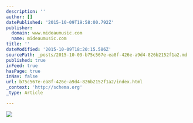 ```yaml
---
description: ''
author: []
datePublished: '2015-10-09T19:58:00.792Z'
publisher:
  domain: www.mideaumusic.com
  name: mideaumusic.com
title: ''
dateModified: '2015-10-09T18:20:15.586Z'
sourcePath: _posts/2015-10-09-b75c567e-ea8f-426e-a9d4-826b2152f1a2.md
published: true
inFeed: true
hasPage: true
inNav: false
url: b75c567e-ea8f-426e-a9d4-826b2152f1a2/index.html
_context: 'http://schema.org'
_type: Article

---
```

![](http://static1.squarespace.com/static/51e6a418e4b05ef2d657f03f/t/54bde091e4b0ff956999c122/1421729960032/?format=2500w)
